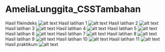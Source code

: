 # AmeliaLunggita_CSSTambahan
Hasil fileindeks
![alt text](https://github.com/Lunggita29/AmeliaLunggita_CSSTambahan/blob/master/fileindeks.png)
Hasil latihan 1
![alt text](https://github.com/Lunggita29/AmeliaLunggita_CSSTambahan/blob/master/latihan1.png)
Hasil latihan 2
![alt text](https://github.com/Lunggita29/AmeliaLunggita_CSSTambahan/blob/master/latihan2.png)
Hasil latihan 3
![alt text](https://github.com/Lunggita29/AmeliaLunggita_CSSTambahan/blob/master/latihan3.png)
Hasil latihan 4
![alt text](https://github.com/Lunggita29/AmeliaLunggita_CSSTambahan/blob/master/latihan4.png)
Hasil latihan 5
![alt text](https://github.com/Lunggita29/AmeliaLunggita_CSSTambahan/blob/master/latihan5.png)
Hasil latihan 6
![alt text](https://github.com/Lunggita29/AmeliaLunggita_CSSTambahan/blob/master/latihan6.png)
Hasil latihan 7
![alt text](https://github.com/Lunggita29/AmeliaLunggita_CSSTambahan/blob/master/latihan7.png)
Hasil latihan 8
![alt text](https://github.com/Lunggita29/AmeliaLunggita_CSSTambahan/blob/master/latihan8.png)
Hasil latihan 9
![alt text](https://github.com/Lunggita29/AmeliaLunggita_CSSTambahan/blob/master/latihan9.png)
Hasil latihan 10
![alt text](https://github.com/Lunggita29/AmeliaLunggita_CSSTambahan/blob/master/latihan10.png)
Hasil latihan 11
![alt text](https://github.com/Lunggita29/AmeliaLunggita_CSSTambahan/blob/master/latihan11.png)
Hasil praktikum
![alt text](https://github.com/Lunggita29/AmeliaLunggita_CSSTambahan/blob/master/praktikum.png)

